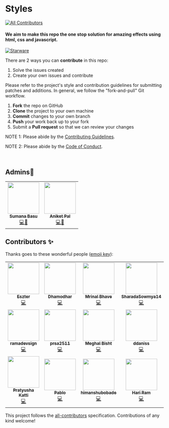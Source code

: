 # Styles
<!-- ALL-CONTRIBUTORS-BADGE:START - Do not remove or modify this section -->
[![All Contributors](https://img.shields.io/badge/all_contributors-19-orange.svg?style=flat-square)](#contributors-)
<!-- ALL-CONTRIBUTORS-BADGE:END -->
<h4>We aim to make this repo the one stop solution for amazing effects using html, css and javascript.</h4>

[![Starware](https://img.shields.io/badge/Starware-⭐-black?labelColor=f9b00d)](https://github.com/zepfietje/starware)
<!-- ALL-CONTRIBUTORS-BADGE:START - Do not remove or modify this section -->


There are 2 ways you can **contribute** in this repo:
1. Solve the issues created 
2. Create your own issues and contribute



Please refer to the project's style and contribution guidelines for submitting patches and additions. In general, we follow the "fork-and-pull" Git workflow.

 1. **Fork** the repo on GitHub
 2. **Clone** the project to your own machine
 3. **Commit** changes to your own branch
 4. **Push** your work back up to your fork
 5. Submit a **Pull request** so that we can review your changes

NOTE 1: Please abide by the [Contributing Guidelines](https://github.com/Webwiznitr/MilkERP/blob/master/CONTRIBUTING.md).

NOTE 2: Please abide by the [Code of Conduct](https://github.com/Webwiznitr/MilkERP/blob/master/CODE_OF_CONDUCT.md).

<br>

## Admins💖
<table>
  <tr>
    <td align="center"><a href="http://aliferous.xyz/"><img src="https://avatars1.githubusercontent.com/u/63084088?s=400&u=bafdb12ae1a5a624a7a37334efab80a8292cca8e&v=4" width="100px;" alt=""/><br /><sub><b>Sumana Basu</b></sub></a><br /><a href="https://github.com/Webwiznitr/MilkERP/commits?author=sumana2001" title="Documentation">💻📖</a></td>
    <td align="center"><a href="http://aliferous.xyz/"><img src="https://avatars2.githubusercontent.com/u/67703407?v=4" width="100px;" alt=""/><br /><sub><b>Aniket Pal</b></sub></a><br /><a href="https://github.com/Webwiznitr/MilkERP/commits?author=Aniket762" title="Code">💻📖</a></td>
  </tr>
</table>

## Contributors ✨

Thanks goes to these wonderful people ([emoji key](https://allcontributors.org/docs/en/emoji-key)):

<!-- ALL-CONTRIBUTORS-LIST:START - Do not remove or modify this section -->
<!-- prettier-ignore-start -->
<!-- markdownlint-disable -->
<table>
  <tr>
    <td align="center"><a href="https://linktr.ee/sztxr"><img src="https://avatars0.githubusercontent.com/u/20822553?v=4?s=100" width="100px;" alt=""/><br /><sub><b>Eszter</b></sub></a><br /><a href="https://github.com/sumana2001/styles/commits?author=sztxr" title="Code">💻</a></td>
    <td align="center"><a href="https://github.com/Dhamodhar-DDR"><img src="https://avatars3.githubusercontent.com/u/56181018?v=4?s=100" width="100px;" alt=""/><br /><sub><b>Dhamodhar </b></sub></a><br /><a href="https://github.com/sumana2001/styles/commits?author=Dhamodhar-DDR" title="Code">💻</a></td>
    <td align="center"><a href="https://github.com/mrinal-27"><img src="https://avatars1.githubusercontent.com/u/58396051?v=4?s=100" width="100px;" alt=""/><br /><sub><b>Mrinal Bhave</b></sub></a><br /><a href="https://github.com/sumana2001/styles/commits?author=mrinal-27" title="Code">💻</a></td>
    <td align="center"><a href="https://github.com/SharadaSowmya14"><img src="https://avatars2.githubusercontent.com/u/15242503?v=4?s=100" width="100px;" alt=""/><br /><sub><b>SharadaSowmya14</b></sub></a><br /><a href="https://github.com/sumana2001/styles/commits?author=SharadaSowmya14" title="Code">💻</a></td>
    <td align="center"><a href="http://amulyadixit07@gmail.com"><img src="https://avatars0.githubusercontent.com/u/66437295?v=4?s=100" width="100px;" alt=""/><br /><sub><b>Amulya</b></sub></a><br /><a href="https://github.com/sumana2001/styles/commits?author=Amulya-coder" title="Code">💻</a></td>
    <td align="center"><a href="https://github.com/Aldhanekaa"><img src="https://avatars1.githubusercontent.com/u/67791514?v=4?s=100" width="100px;" alt=""/><br /><sub><b>Aldhaneka</b></sub></a><br /><a href="https://github.com/sumana2001/styles/commits?author=Aldhanekaa" title="Code">💻</a></td>
    <td align="center"><a href="https://github.com/bineetNaidu"><img src="https://avatars0.githubusercontent.com/u/66471461?v=4?s=100" width="100px;" alt=""/><br /><sub><b>bineetNaidu</b></sub></a><br /><a href="https://github.com/sumana2001/styles/commits?author=bineetNaidu" title="Code">💻</a></td>
  </tr>
  <tr>
    <td align="center"><a href="https://github.com/orama254"><img src="https://avatars1.githubusercontent.com/u/50571688?v=4?s=100" width="100px;" alt=""/><br /><sub><b>ramadevsign</b></sub></a><br /><a href="https://github.com/sumana2001/styles/commits?author=orama254" title="Code">💻</a></td>
    <td align="center"><a href="https://github.com/prsa2511"><img src="https://avatars2.githubusercontent.com/u/33290724?v=4?s=100" width="100px;" alt=""/><br /><sub><b>prsa2511</b></sub></a><br /><a href="https://github.com/sumana2001/styles/commits?author=prsa2511" title="Code">💻</a></td>
    <td align="center"><a href="https://resume-meghal.herokuapp.com/"><img src="https://avatars1.githubusercontent.com/u/61330148?v=4?s=100" width="100px;" alt=""/><br /><sub><b>Meghal Bisht</b></sub></a><br /><a href="https://github.com/sumana2001/styles/commits?author=MeghalBisht" title="Code">💻</a></td>
    <td align="center"><a href="https://github.com/ddaniss"><img src="https://avatars2.githubusercontent.com/u/67726098?v=4?s=100" width="100px;" alt=""/><br /><sub><b>ddaniss</b></sub></a><br /><a href="https://github.com/sumana2001/styles/commits?author=ddaniss" title="Code">💻</a></td>
    <td align="center"><a href="https://github.com/jahnavi1111"><img src="https://avatars3.githubusercontent.com/u/69074843?v=4?s=100" width="100px;" alt=""/><br /><sub><b>Jahnavi Juluri</b></sub></a><br /><a href="https://github.com/sumana2001/styles/commits?author=jahnavi1111" title="Code">💻</a></td>
    <td align="center"><a href="https://github.com/chaitrahanchinal0612"><img src="https://avatars2.githubusercontent.com/u/64026392?v=4?s=100" width="100px;" alt=""/><br /><sub><b>chaitrahanchinal0612</b></sub></a><br /><a href="https://github.com/sumana2001/styles/commits?author=chaitrahanchinal0612" title="Code">💻</a></td>
    <td align="center"><a href="https://github.com/Anushree176"><img src="https://avatars0.githubusercontent.com/u/56468158?v=4?s=100" width="100px;" alt=""/><br /><sub><b>Anushree176</b></sub></a><br /><a href="https://github.com/sumana2001/styles/commits?author=Anushree176" title="Code">💻</a></td>
  </tr>
  <tr>
    <td align="center"><a href="https://github.com/pratyushakatti13"><img src="https://avatars2.githubusercontent.com/u/64535305?v=4?s=100" width="100px;" alt=""/><br /><sub><b>Pratyusha Katti</b></sub></a><br /><a href="https://github.com/sumana2001/styles/commits?author=pratyushakatti13" title="Code">💻</a></td>
    <td align="center"><a href="https://pablowbk.github.io"><img src="https://avatars3.githubusercontent.com/u/36734796?v=4?s=100" width="100px;" alt=""/><br /><sub><b>Pablo</b></sub></a><br /><a href="https://github.com/sumana2001/styles/commits?author=pablowbk" title="Code">💻</a></td>
    <td align="center"><a href="https://github.com/himanshubobade"><img src="https://avatars3.githubusercontent.com/u/65915522?v=4?s=100" width="100px;" alt=""/><br /><sub><b>himanshubobade</b></sub></a><br /><a href="https://github.com/sumana2001/styles/commits?author=himanshubobade" title="Code">💻</a></td>
    <td align="center"><a href="https://github.com/hariramjp777"><img src="https://avatars2.githubusercontent.com/u/58631762?v=4?s=100" width="100px;" alt=""/><br /><sub><b>Hari Ram</b></sub></a><br /><a href="https://github.com/sumana2001/styles/commits?author=hariramjp777" title="Code">💻</a></td>
    <td align="center"><a href="https://github.com/Sarfraz-droid"><img src="https://avatars.githubusercontent.com/u/73013838?v=4?s=100" width="100px;" alt=""/><br /><sub><b>Sarfraz-droid</b></sub></a><br /><a href="https://github.com/sumana2001/styles/commits?author=Sarfraz-droid" title="Code">💻</a></td>
  </tr>
</table>

<!-- markdownlint-restore -->
<!-- prettier-ignore-end -->

<!-- ALL-CONTRIBUTORS-LIST:END -->

This project follows the [all-contributors](https://github.com/all-contributors/all-contributors) specification. Contributions of any kind welcome!